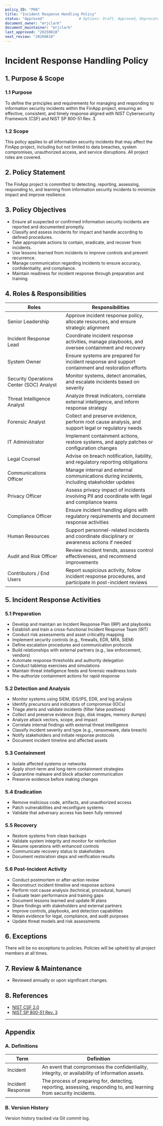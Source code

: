 ```yaml
---
policy_ID: "P08"
title: "Incident Response Handling Policy"
status: "Approved"                # Options: Draft, Approved, Deprecated
document_owner: "mrjclark"
document_maintainer: "mrjclark"
last_approved: "20250810"
next_review: "20260810"
---
```

# Incident Response Handling Policy

## 1. Purpose & Scope

### 1.1 Purpose
To define the principles and requirements for managing and responding to information security incidents within the FinApp project, ensuring an effective, consistent, and timely response aligned with NIST Cybersecurity Framework (CSF) and NIST SP 800-51 Rev. 3.

### 1.2 Scope
This policy applies to all information security incidents that may affect the FinApp project, including but not limited to data breaches, system compromises, unauthorized access, and service disruptions. All project roles are covered.

## 2. Policy Statement
The FinApp project is committed to detecting, reporting, assessing, responding to, and learning from information security incidents to minimize impact and improve resilience. 

## 3. Policy Objectives
- Ensure all suspected or confirmed information security incidents are reported and documented promptly.
- Classify and assess incidents for impact and handle according to defined procedures.
- Take appropriate actions to contain, eradicate, and recover from incidents.
- Use lessons learned from incidents to improve controls and prevent recurrence.
- Manage communication regarding incidents to ensure accuracy, confidentiality, and compliance.
- Maintain readiness for incident response through preparation and training.

## 4. Roles & Responsibilities

| Roles                      | Responsibilities                                                                 |
|---------------------------|------------------------------------------------------------------------------------|
| Senior Leadership         | Approve incident response policy, allocate resources, and ensure strategic alignment |
| Incident Response Lead    | Coordinate incident response activities, manage playbooks, and oversee containment and recovery |
| System Owner              | Ensure systems are prepared for incident response and support containment and restoration efforts |
| Security Operations Center (SOC) Analyst | Monitor systems, detect anomalies, and escalate incidents based on severity |
| Threat Intelligence Analyst | Analyze threat indicators, correlate external intelligence, and inform response strategy |
| Forensic Analyst          | Collect and preserve evidence, perform root cause analysis, and support legal or regulatory needs |
| IT Administrator          | Implement containment actions, restore systems, and apply patches or configuration changes |
| Legal Counsel             | Advise on breach notification, liability, and regulatory reporting obligations |
| Communications Officer    | Manage internal and external communications during incidents, including stakeholder updates |
| Privacy Officer           | Assess privacy impact of incidents involving PII and coordinate with legal and compliance teams |
| Compliance Officer        | Ensure incident handling aligns with regulatory requirements and document response activities |
| Human Resources           | Support personnel-related incidents and coordinate disciplinary or awareness actions if needed |
| Audit and Risk Officer    | Review incident trends, assess control effectiveness, and recommend improvements |
| Contributors / End Users  | Report suspicious activity, follow incident response procedures, and participate in post-incident reviews |


## 5. Incident Response Activities

### 5.1 Preparation

- Develop and maintain an Incident Response Plan (IRP) and playbooks  
- Establish and train a cross-functional Incident Response Team (IRT)  
- Conduct risk assessments and asset criticality mapping  
- Implement security controls (e.g., firewalls, EDR, MFA, SIEM)  
- Define escalation procedures and communication protocols  
- Build relationships with external partners (e.g., law enforcement, vendors)  
- Automate response thresholds and authority delegation  
- Conduct tabletop exercises and simulations  
- Maintain threat intelligence feeds and forensic readiness tools  
- Pre-authorize containment actions for rapid response  

### 5.2 Detection and Analysis

- Monitor systems using SIEM, IDS/IPS, EDR, and log analysis  
- Identify precursors and indicators of compromise (IOCs)  
- Triage alerts and validate incidents (filter false positives)  
- Collect and preserve evidence (logs, disk images, memory dumps)  
- Analyze attack vectors, scope, and impact  
- Correlate internal findings with external threat intelligence  
- Classify incident severity and type (e.g., ransomware, data breach)  
- Notify stakeholders and initiate response protocols  
- Document incident timeline and affected assets  

### 5.3 Containment
- Isolate affected systems or networks  
- Apply short-term and long-term containment strategies  
- Quarantine malware and block attacker communication  
- Preserve evidence before making changes  

### 5.4 Eradication
- Remove malicious code, artifacts, and unauthorized access  
- Patch vulnerabilities and reconfigure systems  
- Validate that adversary access has been fully removed  

### 5.5 Recovery
- Restore systems from clean backups  
- Validate system integrity and monitor for reinfection  
- Resume operations with enhanced controls  
- Communicate recovery status to stakeholders  
- Document restoration steps and verification results  

### 5.6 Post-Incident Activity

- Conduct postmortem or after-action review  
- Reconstruct incident timeline and response actions  
- Perform root cause analysis (technical, procedural, human)  
- Evaluate team performance and training gaps  
- Document lessons learned and update IR plans  
- Share findings with stakeholders and external partners  
- Improve controls, playbooks, and detection capabilities  
- Retain evidence for legal, compliance, and audit purposes  
- Update threat models and risk assessments  

## 6. Exceptions
There will be no exceptions to policies. Policies will be upheld by all project members at all times.

## 7. Review & Maintenance
* Reviewed annually or upon significant changes.

## 8. References
- [NIST CSF 2.0](https://www.nist.gov/cyberframework)
- [NIST SP 800-51 Rev. 3](https://csrc.nist.gov/publications/detail/sp/800-51/rev-3/final)

---

## Appendix

### A. Definitions
| Term                | Definition                                                                 |
|---------------------|----------------------------------------------------------------------------|
| Incident            | An event that compromises the confidentiality, integrity, or availability of information assets. |
| Incident Response   | The process of preparing for, detecting, reporting, assessing, responding to, and learning from security incidents. |

### B. Version History
Version history tracked via Git commit log.

